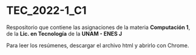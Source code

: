 # TEC_2022-1_C1
Respositorio que contiene las asignaciones de la materia **Computación 1**, de la **Lic. en Tecnología** de la **UNAM - ENES J**

Para leer los resúmenes, descargar el archivo html y abrirlo con Chrome.
